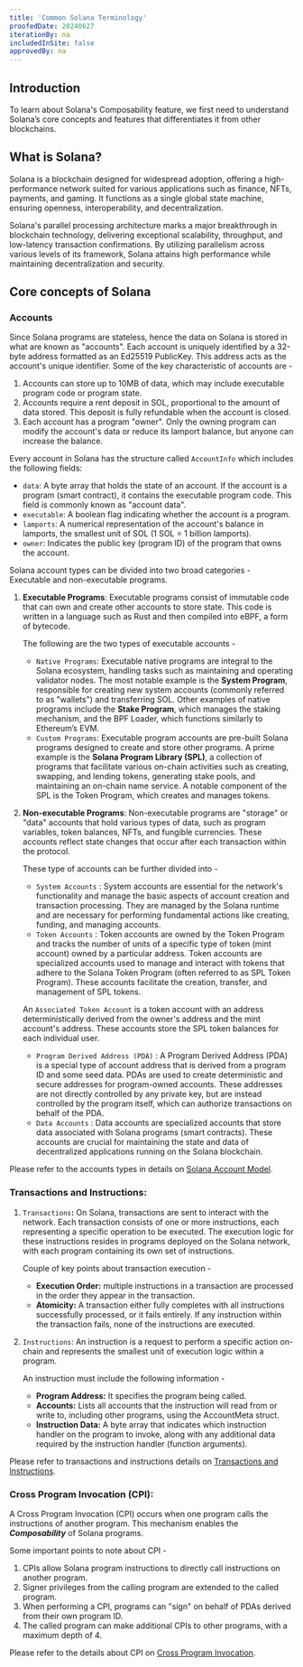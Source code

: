 ```yaml
---
title: 'Common Solana Terminology'
proofedDate: 20240627
iterationBy: na
includedInSite: false
approvedBy: na
---
```


## Introduction

To learn about Solana's Composability feature, we first need to understand Solana’s core concepts and features that differentiates it from other blockchains.

## What is Solana?

Solana is a blockchain designed for widespread adoption, offering a high-performance network suited for various applications such as finance, NFTs, payments, and gaming. It functions as a single global state machine, ensuring openness, interoperability, and decentralization.

Solana's parallel processing architecture marks a major breakthrough in blockchain technology, delivering exceptional scalability, throughput, and low-latency transaction confirmations. By utilizing parallelism across various levels of its framework, Solana attains high performance while maintaining decentralization and security.

## Core concepts of Solana

### Accounts

Since Solana programs are stateless, hence the data on Solana is stored in what are known as "accounts". Each account is uniquely identified by a 32-byte address formatted as an Ed25519 PublicKey. This address acts as the account's unique identifier. Some of the key characteristic of accounts are -

1. Accounts can store up to 10MB of data, which may include executable program code or program state.
2. Accounts require a rent deposit in SOL, proportional to the amount of data stored. This deposit is fully refundable when the account is closed.
3. Each account has a program "owner". Only the owning program can modify the account's data or reduce its lamport balance, but anyone can increase the balance.

Every account in Solana has the structure called `AccountInfo` which includes the following fields:

- `data`: A byte array that holds the state of an account. If the account is a program (smart contract), it contains the executable program code. This field is commonly known as "account data".
- `executable`: A boolean flag indicating whether the account is a program.
- `lamports`: A numerical representation of the account's balance in lamports, the smallest unit of SOL (1 SOL = 1 billion lamports).
- `owner`: Indicates the public key (program ID) of the program that owns the account.

Solana account types can be divided into two broad categories - Executable and non-executable programs.

1. **Executable Programs**: Executable programs consist of immutable code that can own and create other accounts to store state. This code is written in a language such as Rust and then compiled into eBPF, a form of bytecode.

   The following are the two types of executable accounts -

   - `Native Programs`: Executable native programs are integral to the Solana ecosystem, handling tasks such as maintaining and operating validator nodes. The most notable example is the **System Program**, responsible for creating new system accounts (commonly referred to as "wallets") and transferring SOL. Other examples of native programs include the **Stake Program**, which manages the staking mechanism, and the BPF Loader, which functions similarly to Ethereum’s EVM.
   - `Custom Programs`: Executable program accounts are pre-built Solana programs designed to create and store other programs. A prime example is the **Solana Program Library (SPL)**, a collection of programs that facilitate various on-chain activities such as creating, swapping, and lending tokens, generating stake pools, and maintaining an on-chain name service. A notable component of the SPL is the Token Program, which creates and manages tokens.

2. **Non-executable Programs**: Non-executable programs are "storage" or "data" accounts that hold various types of data, such as program variables, token balances, NFTs, and fungible currencies. These accounts reflect state changes that occur after each transaction within the protocol.

   These type of accounts can be further divided into -

   - `System Accounts` : System accounts are essential for the network's functionality and manage the basic aspects of account creation and transaction processing. They are managed by the Solana runtime and are necessary for performing fundamental actions like creating, funding, and managing accounts.
   - `Token Accounts` : Token accounts are owned by the Token Program and tracks the number of units of a specific type of token (mint account) owned by a particular address. Token accounts are specialized accounts used to manage and interact with tokens that adhere to the Solana Token Program (often referred to as SPL Token Program). These accounts facilitate the creation, transfer, and management of SPL tokens.

   An `Associated Token Account` is a token account with an address deterministically derived from the owner's address and the mint account's address. These accounts store the SPL token balances for each individual user.

   - `Program Derived Address (PDA)` : A Program Derived Address (PDA) is a special type of account address that is derived from a program ID and some seed data. PDAs are used to create deterministic and secure addresses for program-owned accounts. These addresses are not directly controlled by any private key, but are instead controlled by the program itself, which can authorize transactions on behalf of the PDA.
   - `Data Accounts` : Data accounts are specialized accounts that store data associated with Solana programs (smart contracts). These accounts are crucial for maintaining the state and data of decentralized applications running on the Solana blockchain.

Please refer to the accounts types in details on [Solana Account Model](https://solana.com/docs/core/accounts).

### Transactions and Instructions:

1. `Transactions`**:** On Solana, transactions are sent to interact with the network. Each transaction consists of one or more instructions, each representing a specific operation to be executed. The execution logic for these instructions resides in programs deployed on the Solana network, with each program containing its own set of instructions.

   Couple of key points about transaction execution -

   - **Execution Order:** multiple instructions in a transaction are processed in the order they appear in the transaction.
   - **Atomicity:** A transaction either fully completes with all instructions successfully processed, or it fails entirely. If any instruction within the transaction fails, none of the instructions are executed.

2. `Instructions`: An instruction is a request to perform a specific action on-chain and represents the smallest unit of execution logic within a program.

   An instruction must include the following information -

   - **Program Address:** It specifies the program being called.
   - **Accounts:** Lists all accounts that the instruction will read from or write to, including other programs, using the AccountMeta struct.
   - **Instruction Data:** A byte array that indicates which instruction handler on the program to invoke, along with any additional data required by the instruction handler (function arguments).

Please refer to transactions and instructions details on [Transactions and Instructions](https://solana.com/docs/core/transactions).

### Cross Program Invocation (CPI):

A Cross Program Invocation (CPI) occurs when one program calls the instructions of another program. This mechanism enables the **_Composability_** of Solana programs.

Some important points to note about CPI -

1. CPIs allow Solana program instructions to directly call instructions on another program.
2. Signer privileges from the calling program are extended to the called program.
3. When performing a CPI, programs can "sign" on behalf of PDAs derived from their own program ID.
4. The called program can make additional CPIs to other programs, with a maximum depth of 4.

Please refer to the details about CPI on [Cross Program Invocation](https://solana.com/docs/core/cpi).
